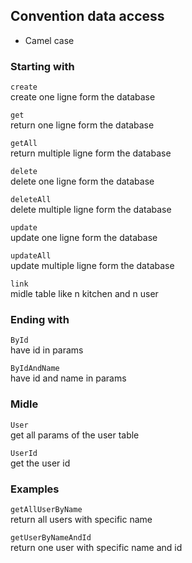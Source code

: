 ## Convention data access

- Camel case

### Starting with

`create`<br>
create one ligne form the database

`get` <br>
return one ligne form the database

`getAll`<br>
return multiple ligne form the database

`delete`<br>
delete one ligne form the database

`deleteAll`<br>
delete multiple ligne form the database

`update`<br>
update one ligne form the database

`updateAll`<br>
update multiple ligne form the database

`link`<br>
midle table like n kitchen and n user

### Ending with

`ById`<br>
have id in params

`ByIdAndName`<br>
have id and name in params

### Midle

`User`<br>
get all params of the user table

`UserId`<br>
get the user id

### Examples

`getAllUserByName`<br>
return all users with specific name

`getUserByNameAndId`<br>
return one user with specific name and id
